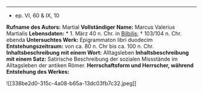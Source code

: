 ***

- ep. VI, 60 & IX, 10

**Rufname des Autors:** Martial
**Vollständiger Name:** Marcus Valerius Martialis
**Lebensdaten:** * 1. März 40 n. Chr. in [Bilbilis](https://de.wikipedia.org/wiki/Bilbilis "Bilbilis"); † 103/104 n. Chr. ebenda
**Untersuchtes Werk:** Epigrammaton libri duodecim
**Entstehungszeitraum:** von ca. 80 n. Chr bis ca. 100 n. Chr.
**Inhaltsbeschreibung mit einem Wort:** Alltagsleben
**Inhaltsbeschreibung mit einem Satz:** Satirische Beschreibung der sozialen Missstände im Alltagsleben der antiken Römer.
**Herrschaftsform und Herrscher, während Entstehung des Werkes:** 


![[338be2d0-315c-4a08-b65a-13dc03fb7c32.jpeg]]